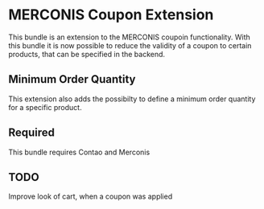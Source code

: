 # MERCONIS Coupon Extension

This bundle is an extension to the MERCONIS coupoin functionality. With this bundle it is now possible to
reduce the validity of a coupon to certain products, that can be specified in the backend.

## Minimum Order Quantity

This extension also adds the possibilty to define a minimum order quantity for a specific product.

## Required

This bundle requires Contao and Merconis

## TODO

Improve look of cart, when a coupon was applied
